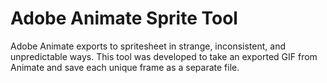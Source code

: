 # Adobe Animate Sprite Tool

Adobe Animate exports to spritesheet in strange, inconsistent, and unpredictable ways. This tool was developed to take an exported GIF from Animate and save each unique frame as a separate file.
